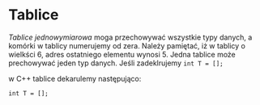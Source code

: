 # Tablice

*Tablice jednowymiarowa* moga przechowywać wszystkie typy danych, a komórki w tablicy numerujemy od zera. Należy pamiętać, iż w tablicy o wielkści 6, adres ostatniego elementu wynosi 5. Jedna tablice może prechowywać jeden typ danych. Jeśli zadeklrujemy `int T = [];`

w C++ tablice dekarulemy następująco:

`
int T = [];
`
